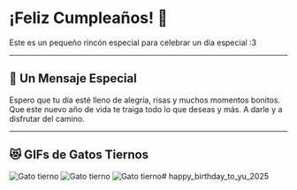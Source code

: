 # ¡Feliz Cumpleaños! 🎂

Este es un pequeño rincón especial para celebrar un día especial :3

---

## 🐾 Un Mensaje Especial

Espero que tu día esté lleno de alegría, risas y muchos momentos bonitos. Que este nuevo año de vida te traiga todo lo que deseas y más. A darle y a disfrutar del camino.

---

## 😻 GIFs de Gatos Tiernos

![Gato tierno](https://media.giphy.com/media/v1.Y2lkPTc5MGI3NjExem5oaDBicHQyZW84dGg3dmU5eWc4eDdwZGxsOGw1cjRhdzFtbzZndyZlcD12MV9naWZzX25lYXJjaCZjdD1n/cODtmm19jmTv2/giphy.gif)
![Gato tierno](https://media.giphy.com/media/v1.Y2lkPTc5MGI3NjExem5oaDBicHQyZW84dGg3dmU5eWc4eDdwZGxsOGw1cjRhdzFtbzZndyZlcD12MV9naWZzX25lYXJjaCZjdD1n/B5Mwjruxctapi/giphy.gif)
![Gato tierno](https://media.giphy.com/media/v1.Y2lkPWVjZjA1ZTQ3dmUwdzJmZmFkOTlycjN1OGJ2cXJpczZocDg4bzJtbmxieTdzOXAwbyZlcD12MV9naWZzX25lYXJjaCZjdD1n/nmhaVaQKVmjra/giphy.gif)# happy_birthday_to_yu_2025
